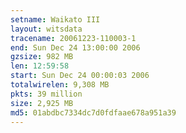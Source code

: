 ```yaml
---
setname: Waikato III
layout: witsdata
tracename: 20061223-110003-1
end: Sun Dec 24 13:00:00 2006
gzsize: 982 MB
len: 12:59:58
start: Sun Dec 24 00:00:03 2006
totalwirelen: 9,308 MB
pkts: 39 million
size: 2,925 MB
md5: 01abdbc7334dc7d0fdfaae678a951a39
---
```

